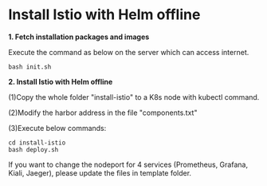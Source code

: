# Install Istio with Helm offline

**1. Fetch installation packages and images**

Execute the command as below on the server which can access internet.

```
bash init.sh
```

**2. Install Istio with Helm offline**

(1)Copy the whole folder "install-istio" to a K8s node with kubectl command.

(2)Modify the harbor address in the file "components.txt"

(3)Execute below commands:

```
cd install-istio
bash deploy.sh
```

If you want to change the nodeport for 4 services (Prometheus, Grafana, Kiali, Jaeger), please update the files in template folder.
